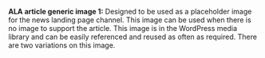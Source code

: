 **ALA article generic image 1:**
Designed to be used as a placeholder image for the news landing page channel. This image can be used when there is no image to support the article. This image is in the WordPress media library and can be easily referenced and reused as often as required. There are two variations on this image.